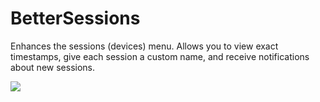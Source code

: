 # BetterSessions

Enhances the sessions (devices) menu. Allows you to view exact timestamps, give each session a custom name, and receive notifications about new sessions.

![](https://github.com/Vendicated/Vencord/assets/9750071/4a44b617-bb8f-4dcb-93f1-b7d2575ed3d8)
